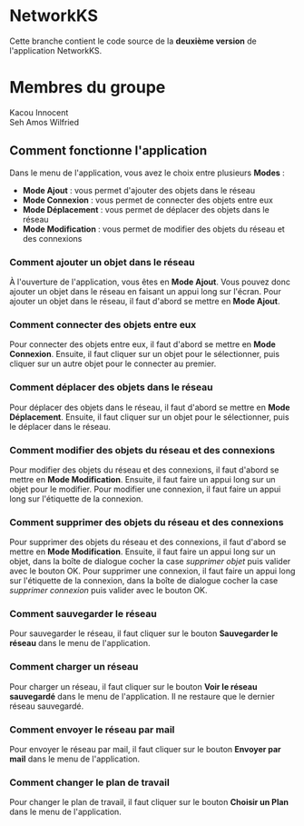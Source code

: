 # NetworkKS
Cette branche contient le code source de la **deuxième version** de l'application NetworkKS.
# Membres du groupe
 Kacou Innocent  
 Seh Amos Wilfried
## Comment fonctionne l'application

Dans le menu de l'application, vous avez le choix entre plusieurs **Modes** :
- **Mode Ajout** : vous permet d'ajouter des objets dans le réseau
- **Mode Connexion** : vous permet de connecter des objets entre eux
- **Mode Déplacement** : vous permet de déplacer des objets dans le réseau
- **Mode Modification** : vous permet de modifier des objets du réseau et des connexions

### Comment ajouter un objet dans le réseau
À l'ouverture de l'application, vous êtes en **Mode Ajout**. 
Vous pouvez donc ajouter un objet dans le réseau en faisant un appui long sur l'écran. Pour ajouter un objet dans le réseau, il faut d'abord se mettre en **Mode Ajout**.

### Comment connecter des objets entre eux
Pour connecter des objets entre eux, il faut d'abord se mettre en **Mode Connexion**.
Ensuite, il faut cliquer sur un objet pour le sélectionner, puis cliquer sur un autre objet pour le connecter au premier.

### Comment déplacer des objets dans le réseau
Pour déplacer des objets dans le réseau, il faut d'abord se mettre en **Mode Déplacement**. 
Ensuite, il faut cliquer sur un objet pour le sélectionner, puis le déplacer dans le réseau.

### Comment modifier des objets du réseau et des connexions
Pour modifier des objets du réseau et des connexions, il faut d'abord se mettre en **Mode Modification**. 
Ensuite, il faut faire un appui long sur un objet pour le modifier. 
Pour modifier une connexion, il faut faire un appui long sur l'étiquette de la connexion.

### Comment supprimer des objets du réseau et des connexions
Pour supprimer des objets du réseau et des connexions, il faut d'abord se mettre en **Mode Modification**. 
Ensuite, il faut faire un appui long sur un objet, dans la boîte de dialogue cocher la case _supprimer objet_ puis valider avec le bouton OK. 
Pour supprimer une connexion, il faut faire un appui long sur l'étiquette de la connexion, dans la boîte de dialogue cocher la case _supprimer connexion_ puis valider avec le bouton OK.

### Comment sauvegarder le réseau
Pour sauvegarder le réseau, il faut cliquer sur le bouton **Sauvegarder le réseau** dans le menu de l'application.

### Comment charger un réseau
Pour charger un réseau, il faut cliquer sur le bouton **Voir le réseau sauvegardé** dans le menu de l'application. Il ne restaure que le dernier réseau sauvegardé.

### Comment envoyer le réseau par mail
Pour envoyer le réseau par mail, il faut cliquer sur le bouton **Envoyer par mail** dans le menu de l'application.

### Comment changer le plan de travail
Pour changer le plan de travail, il faut cliquer sur le bouton **Choisir un Plan** dans le menu de l'application.
